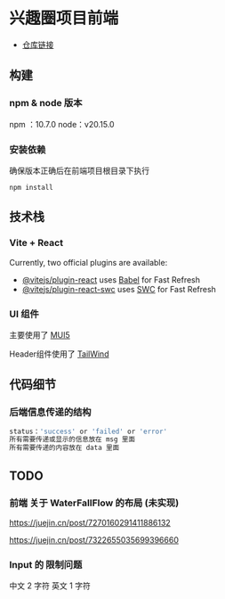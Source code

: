 # 兴趣圈项目前端

- [仓库链接](https://github.com/MojoisMojo/InterestCircleFrontEnd)

## 构建

### npm & node 版本

npm ：10.7.0
node：v20.15.0

### 安装依赖

确保版本正确后在前端项目根目录下执行

`npm install`

## 技术栈 

### Vite + React

Currently, two official plugins are available:

- [@vitejs/plugin-react](https://github.com/vitejs/vite-plugin-react/blob/main/packages/plugin-react/README.md) uses [Babel](https://babeljs.io/) for Fast Refresh
- [@vitejs/plugin-react-swc](https://github.com/vitejs/vite-plugin-react-swc) uses [SWC](https://swc.rs/) for Fast Refresh

### UI 组件

主要使用了 [MUI5](https://mui.com/material-ui/all-components/)

Header组件使用了 [TailWind](https://tailwindcss.com/)

## 代码细节

### 后端信息传递的结构

```js
status：'success' or 'failed' or 'error'
所有需要传递或显示的信息放在 msg 里面
所有需要传递的内容放在 data 里面
```

## TODO

### 前端 关于 WaterFallFlow 的布局 (未实现)

https://juejin.cn/post/7270160291411886132

https://juejin.cn/post/7322655035699396660

### Input 的 限制问题

中文 2 字符 英文 1 字符
